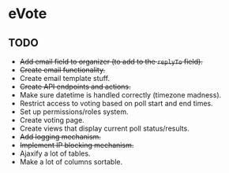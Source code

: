 # eVote
## TODO
* ~~Add email field to organizer (to add to the `replyTo` field).~~
* ~~Create email functionality.~~
* Create email template stuff.
* ~~Create API endpoints and actions.~~
* Make sure datetime is handled correctly (timezone madness).
* Restrict access to voting based on poll start and end times.
* Set up permissions/roles system.
* Create voting page.
* Create views that display current poll status/results.
* ~~Add logging mechanism.~~
* ~~Implement IP blocking mechanism.~~
* Ajaxify a lot of tables.
* Make a lot of columns sortable.
